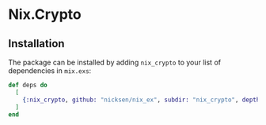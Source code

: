 # Nix.Crypto

## Installation

The package can be installed by adding `nix_crypto` to your list of dependencies in `mix.exs`:

```elixir
def deps do
  [
    {:nix_crypto, github: "nicksen/nix_ex", subdir: "nix_crypto", depth: 1}
  ]
end
```
